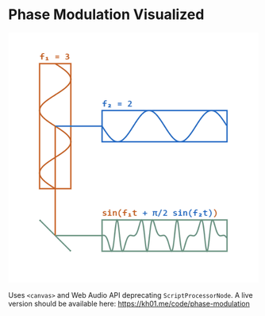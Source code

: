 Phase Modulation Visualized
===============

![GIF](https://raw.githubusercontent.com/khoin/PM-visualization/da1a5307dabbf247f71fe06d968fb99e80978cc5/GIFs/600px-wikipedia.gif)

Uses `<canvas>` and Web Audio API deprecating `ScriptProcessorNode`. A live version should be available here: https://kh01.me/code/phase-modulation